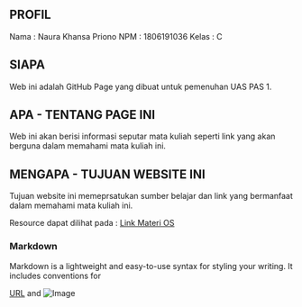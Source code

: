 ## PROFIL 
Nama : Naura Khansa Priono 
NPM : 1806191036 
Kelas : C

## SIAPA 
Web ini adalah GitHub Page yang dibuat untuk pemenuhan UAS PAS 1. 

## APA - TENTANG PAGE INI 
Web ini akan berisi informasi seputar mata kuliah seperti link yang akan berguna dalam memahami mata kuliah ini. 

## MENGAPA - TUJUAN WEBSITE INI 
Tujuan website ini memeprsatukan sumber belajar dan link yang bermanfaat dalam memahami mata kuliah ini. 

Resource dapat dilihat pada : [Link Materi OS](https://naurakhansa.github.io/os201/URLs)


### Markdown

Markdown is a lightweight and easy-to-use syntax for styling your writing. It includes conventions for

[URL](https://naurakhansa.github.io/os201/url) and ![Image](src)


